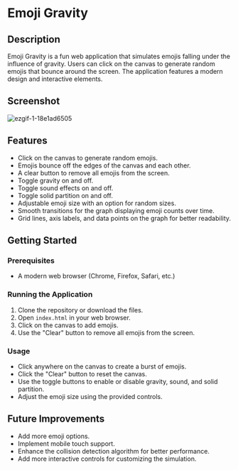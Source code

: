 # Emoji Gravity

## Description
Emoji Gravity is a fun web application that simulates emojis falling under the influence of gravity. Users can click on the canvas to generate random emojis that bounce around the screen. The application features a modern design and interactive elements.

## Screenshot
![ezgif-1-18e1ad6505](https://github.com/user-attachments/assets/de2a8f49-36a2-4b2c-b137-d2371256e10b)



## Features
- Click on the canvas to generate random emojis.
- Emojis bounce off the edges of the canvas and each other.
- A clear button to remove all emojis from the screen.
- Toggle gravity on and off.
- Toggle sound effects on and off.
- Toggle solid partition on and off.
- Adjustable emoji size with an option for random sizes.
- Smooth transitions for the graph displaying emoji counts over time.
- Grid lines, axis labels, and data points on the graph for better readability.

## Getting Started

### Prerequisites
- A modern web browser (Chrome, Firefox, Safari, etc.)

### Running the Application
1. Clone the repository or download the files.
2. Open `index.html` in your web browser.
3. Click on the canvas to add emojis.
4. Use the "Clear" button to remove all emojis from the screen.

### Usage
- Click anywhere on the canvas to create a burst of emojis.
- Click the "Clear" button to reset the canvas.
- Use the toggle buttons to enable or disable gravity, sound, and solid partition.
- Adjust the emoji size using the provided controls.

## Future Improvements
- Add more emoji options.
- Implement mobile touch support.
- Enhance the collision detection algorithm for better performance.
- Add more interactive controls for customizing the simulation.

